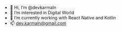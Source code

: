 - 👋 Hi, I’m @devkarmaln
- 👀 I’m interested in Digital World
- 🌱 I’m currently working with React Native and Kotlin
- 📫 dev.karmaln@gmail.com

<!---
devkarmaln/devkarmaln is a ✨ special ✨ repository because its `README.md` (this file) appears on your GitHub profile.
You can click the Preview link to take a look at your changes.
--->

